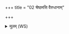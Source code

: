 +++
title = "02 श्रेष्ठमसि वैरुधानाम्"

+++
<details><summary>मूलम् (WS)</summary>

श्रेष्ठमसि वैरुधानां वसिष्ठं भेषजानाम् ।  
यज्ञो भग इव यामेषु देवेषु वरुणो यथा ॥॥ २ ॥  
रेवतीरनाधृष्टाः सिषासन्तीः सिषासथ ।  
एता स्थः केशवर्धनीरथो स्थ केशदृंहणीः ॥ ३ ॥
</details>
